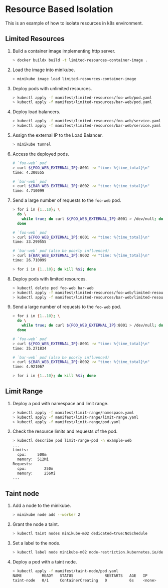 # Resource Based Isolation

This is an example of how to isolate resources in k8s environment.

## Limited Resources

1. Build a container image implementing http server.

    ```bash
    > docker buildx build -t limited-resources-container-image .

2. Load the image into minikube.

    ```bash
    > minikube image load limited-resources-container-image
    ```

3. Deploy pods with unlimited resources.

    ```bash
    > kubectl apply -f manifest/limited-resources/foo-web/pod.yaml
    > kubectl apply -f manifest/limited-resources/bar-web/pod.yaml
    ```

4. Deploy load balancers.

    ```bash
    > kubectl apply -f manifest/limited-resources/foo-web/service.yaml
    > kubectl apply -f manifest/limited-resources/bar-web/service.yaml
    ```

5. Assign the external IP to the Load Balancer.

    ```bash
    > minikube tunnel
    ```

6. Access the deployed pods.

    ```bash
    # `foo-web` pod
    > curl ${FOO_WEB_EXTERNAL_IP}:8001 -w "time: %{time_total}\n"
    time: 4.300555

    # `bar-web` pod
    > curl ${BAR_WEB_EXTERNAL_IP}:8002 -w "time: %{time_total}\n"
    time: 4.710099
    ```

7. Send a large number of requests to the `foo-web` pod.

    ```bash
    > for i in {1..10}; \
      do \
        while true; do curl ${FOO_WEB_EXTERNAL_IP}:8001 > /dev/null; done & \
      done

    # `foo-web` pod
    > curl ${FOO_WEB_EXTERNAL_IP}:8001 -w "time: %{time_total}\n"
    time: 33.299555

    # `bar-web` pod (also be poorly influenced)
    > curl ${BAR_WEB_EXTERNAL_IP}:8002 -w "time: %{time_total}\n"
    time: 26.710099

    > for i in {1..10}; do kill %$i; done
    ```

8. Deploy pods with limited resources.

    ```bash
    > kubectl delete pod foo-web bar-web
    > kubectl apply -f manifest/limited-resources/foo-web/limited-resources-pod.yaml
    > kubectl apply -f manifest/limited-resources/bar-web/limited-resources-pod.yaml
    ```

9. Send a large number of requests to the `foo-web` pod.

    ```bash
    > for i in {1..10}; \
      do \
        while true; do curl ${FOO_WEB_EXTERNAL_IP}:8001 > /dev/null; done & \
      done

    # `foo-web` pod
    > curl ${FOO_WEB_EXTERNAL_IP}:8001 -w "time: %{time_total}\n"
    time: 35.271834

    # `bar-web` pod (also be poorly influenced)
    > curl ${BAR_WEB_EXTERNAL_IP}:8002 -w "time: %{time_total}\n"
    time: 4.921067

    > for i in {1..10}; do kill %$i; done
    ```

## Limit Range

1. Deploy a pod with namespace and limit range.

    ```bash
    > kubectl apply -f manifest/limit-range/namespace.yaml
    > kubectl apply -f manifest/limit-range/limit-range.yaml
    > kubectl apply -f manifest/limit-range/pod.yaml
    ```

2. Check the resource limits and requests of the pod.

    ```bash
    > kubectl describe pod limit-range-pod -n example-web
    ...
    Limits:
      cpu:     500m
      memory:  512Mi
    Requests:
      cpu:        250m
      memory:     256Mi
    ...
    ```

## Taint node

1. Add a node to the minikube.

    ```bash
    > minikube node add --worker 2
    ```

2. Grant the node a taint.

    ```bash
    > kubectl taint nodes minikube-m02 dedicated=true:NoSchedule
    ```

3. Set a label to the node.
   
    ```bash
    > kubectl label node minikube-m02 node-restriction.kubernetes.io/dedicated=true
    ```

4. Deploy a pod with a taint node.

    ```bash
    > kubectl apply -f manifest/taint-node/pod.yaml
    NAME         READY   STATUS              RESTARTS   AGE   IP       NODE           NOMINATED NODE   READINESS GATES
    taint-node   0/1     ContainerCreating   0          6s    <none>   minikube-m02   <none>           <none>
    ```
